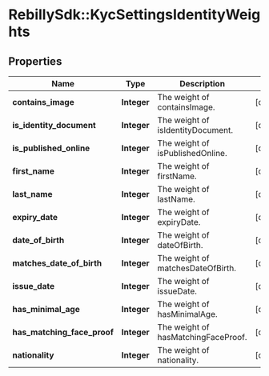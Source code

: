 # RebillySdk::KycSettingsIdentityWeights

## Properties
Name | Type | Description | Notes
------------ | ------------- | ------------- | -------------
**contains_image** | **Integer** | The weight of containsImage. | [optional] 
**is_identity_document** | **Integer** | The weight of isIdentityDocument. | [optional] 
**is_published_online** | **Integer** | The weight of isPublishedOnline. | [optional] 
**first_name** | **Integer** | The weight of firstName. | [optional] 
**last_name** | **Integer** | The weight of lastName. | [optional] 
**expiry_date** | **Integer** | The weight of expiryDate. | [optional] 
**date_of_birth** | **Integer** | The weight of dateOfBirth. | [optional] 
**matches_date_of_birth** | **Integer** | The weight of matchesDateOfBirth. | [optional] 
**issue_date** | **Integer** | The weight of issueDate. | [optional] 
**has_minimal_age** | **Integer** | The weight of hasMinimalAge. | [optional] 
**has_matching_face_proof** | **Integer** | The weight of hasMatchingFaceProof. | [optional] 
**nationality** | **Integer** | The weight of nationality. | [optional] 

